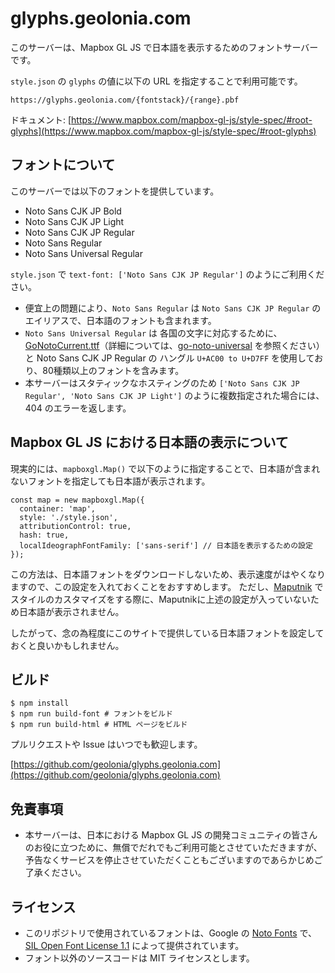 # glyphs.geolonia.com

このサーバーは、Mapbox GL JS で日本語を表示するためのフォントサーバーです。

`style.json` の `glyphs` の値に以下の URL を指定することで利用可能です。

```
https://glyphs.geolonia.com/{fontstack}/{range}.pbf
```

ドキュメント: [https://www.mapbox.com/mapbox-gl-js/style-spec/#root-glyphs](https://www.mapbox.com/mapbox-gl-js/style-spec/#root-glyphs)

## フォントについて

このサーバーでは以下のフォントを提供しています。

* Noto Sans CJK JP Bold
* Noto Sans CJK JP Light
* Noto Sans CJK JP Regular
* Noto Sans Regular
* Noto Sans Universal Regular

`style.json` で `text-font: ['Noto Sans CJK JP Regular']` のようにご利用ください。

* 便宜上の問題により、`Noto Sans Regular` は `Noto Sans CJK JP Regular` のエイリアスで、日本語のフォントも含まれます。
* `Noto Sans Universal Regular` は 各国の文字に対応するために、 [GoNotoCurrent.ttf](https://github.com/satbyy/go-noto-universal/releases/tag/v5.1#:~:text=26%20days%20ago-,GoNotoCurrent.ttf,-14.1%20MB)（詳細については、[go-noto-universal](https://github.com/satbyy/go-noto-universal) を参照ください）と Noto Sans CJK JP Regular の ハングル `U+AC00 to U+D7FF` を使用しており、80種類以上のフォントを含みます。
* 本サーバーはスタティックなホスティングのため `['Noto Sans CJK JP Regular', 'Noto Sans CJK JP Light']` のように複数指定された場合には、404 のエラーを返します。

## Mapbox GL JS における日本語の表示について

現実的には、`mapboxgl.Map()` で以下のように指定することで、日本語が含まれないフォントを指定しても日本語が表示されます。

```
const map = new mapboxgl.Map({
  container: 'map',
  style: './style.json',
  attributionControl: true,
  hash: true,
  localIdeographFontFamily: ['sans-serif'] // 日本語を表示するための設定
});
```

この方法は、日本語フォントをダウンロードしないため、表示速度がはやくなりますので、この設定を入れておくことをおすすめします。
ただし、[Maputnik](https://maputnik.github.io/) でスタイルのカスタマイズをする際に、Maputnikに上述の設定が入っていないため日本語が表示されません。

したがって、念の為程度にこのサイトで提供している日本語フォントを設定しておくと良いかもしれません。

## ビルド

```
$ npm install
$ npm run build-font # フォントをビルド
$ npm run build-html # HTML ページをビルド
```

プルリクエストや Issue はいつでも歓迎します。

[https://github.com/geolonia/glyphs.geolonia.com](https://github.com/geolonia/glyphs.geolonia.com)

## 免責事項

* 本サーバーは、日本における Mapbox GL JS の開発コミュニティの皆さんのお役に立つために、無償でだれでもご利用可能とさせていただきますが、予告なくサービスを停止させていただくこともございますのであらかじめご了承ください。

## ライセンス

* このリポジトリで使用されているフォントは、Google の [Noto Fonts](https://www.google.com/get/noto/) で、[SIL Open Font License 1.1](https://scripts.sil.org/cms/scripts/page.php?site_id=nrsi&id=OFL) によって提供されています。
* フォント以外のソースコードは MIT ライセンスとします。
